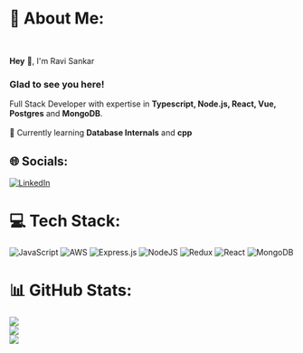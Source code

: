 
# 💫 About Me:
<br>

**Hey** 👋, I'm Ravi Sankar  <br>

### Glad to see you here!  
Full Stack Developer with expertise in **Typescript, Node.js, React, Vue, Postgres** and **MongoDB**.<br><br>
🌱 Currently learning **Database Internals** and **cpp**  


## 🌐 Socials:
[![LinkedIn](https://img.shields.io/badge/LinkedIn-%230077B5.svg?logo=linkedin&logoColor=white)](https://linkedin.com/in/ravi-sankarp) 
<br/>
# 💻 Tech Stack:
![JavaScript](https://img.shields.io/badge/javascript-%23323330.svg?style=for-the-badge&logo=javascript&logoColor=%23F7DF1E) ![AWS](https://img.shields.io/badge/AWS-%23FF9900.svg?style=for-the-badge&logo=amazon-aws&logoColor=white) ![Express.js](https://img.shields.io/badge/express.js-%23404d59.svg?style=for-the-badge&logo=express&logoColor=%2361DAFB) ![NodeJS](https://img.shields.io/badge/node.js-6DA55F?style=for-the-badge&logo=node.js&logoColor=white) ![Redux](https://img.shields.io/badge/redux-%23593d88.svg?style=for-the-badge&logo=redux&logoColor=white) ![React](https://img.shields.io/badge/react-%2320232a.svg?style=for-the-badge&logo=react&logoColor=%2361DAFB) ![MongoDB](https://img.shields.io/badge/MongoDB-%234ea94b.svg?style=for-the-badge&logo=mongodb&logoColor=white)
<br/>
# 📊 GitHub Stats:
![](https://github-readme-stats.vercel.app/api?username=ravi-sankarp&theme=dark&hide_border=false&include_all_commits=false&count_private=false)<br/>
![](https://github-readme-streak-stats.herokuapp.com/?user=ravi-sankarp&theme=dark&hide_border=false)<br/>
![](https://github-readme-stats.vercel.app/api/top-langs/?username=ravi-sankarp&theme=dark&hide_border=false&include_all_commits=false&count_private=false&layout=compact)

